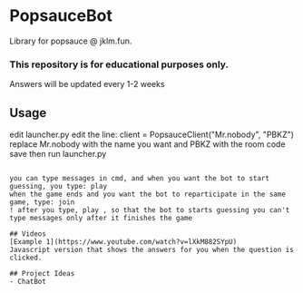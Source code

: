 # PopsauceBot
Library for popsauce @ jklm.fun.

### This repository is for educational purposes only.

Answers will be updated every 1-2 weeks

## Usage
edit launcher.py
edit the line: client = PopsauceClient("Mr.nobody", "PBKZ")
replace Mr.nobody with the name you want and PBKZ with the room code
save then run launcher.py
~~~~

you can type messages in cmd, and when you want the bot to start guessing, you type: play
when the game ends and you want the bot to reparticipate in the same game, type: join
! after you type, play , so that the bot to starts guessing you can't type messages only after it finishes the game

## Videos
[Example 1](https://www.youtube.com/watch?v=lXkM882SYpU)
Javascript version that shows the answers for you when the question is clicked.

## Project Ideas
- ChatBot
